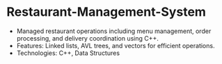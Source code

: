 # Restaurant-Management-System
- Managed restaurant operations including menu management, order processing, and delivery coordination using C++.
- Features: Linked lists, AVL trees, and vectors for efficient operations.
- Technologies: C++, Data Structures
